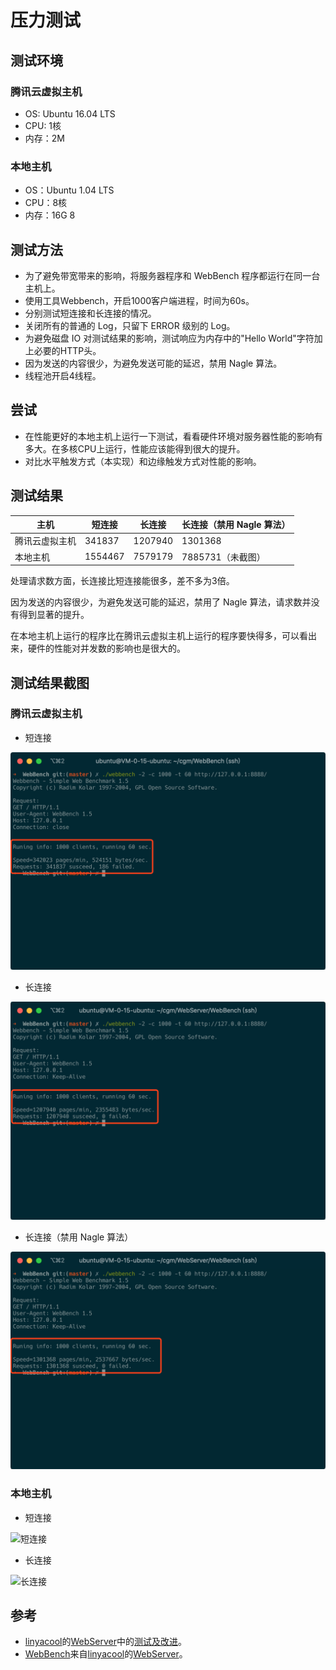 # 压力测试

## 测试环境

### 腾讯云虚拟主机

- OS: Ubuntu 16.04 LTS
- CPU: 1核
- 内存：2M

### 本地主机

- OS：Ubuntu 1.04 LTS
- CPU：8核
- 内存：16G
8
## 测试方法

- 为了避免带宽带来的影响，将服务器程序和 WebBench 程序都运行在同一台主机上。
- 使用工具Webbench，开启1000客户端进程，时间为60s。
- 分别测试短连接和长连接的情况。
- 关闭所有的普通的 Log，只留下 ERROR 级别的 Log。
- 为避免磁盘 IO 对测试结果的影响，测试响应为内存中的"Hello World"字符加上必要的HTTP头。
- 因为发送的内容很少，为避免发送可能的延迟，禁用 Nagle 算法。
- 线程池开启4线程。

## 尝试

- 在性能更好的本地主机上运行一下测试，看看硬件环境对服务器性能的影响有多大。在多核CPU上运行，性能应该能得到很大的提升。
- 对比水平触发方式（本实现）和边缘触发方式对性能的影响。

## 测试结果

| 主机           | 短连接  | 长连接  | 长连接（禁用 Nagle 算法） |
| -------------- | ------- | ------- | ------------------------- |
| 腾讯云虚拟主机 | 341837  | 1207940 | 1301368                   |
| 本地主机       | 1554467 | 7579179 | 7885731（未截图）         |

处理请求数方面，长连接比短连接能很多，差不多为3倍。

因为发送的内容很少，为避免发送可能的延迟，禁用了 Nagle 算法，请求数并没有得到显著的提升。

在本地主机上运行的程序比在腾讯云虚拟主机上运行的程序要快得多，可以看出来，硬件的性能对并发数的影响也是很大的。

## 测试结果截图

### 腾讯云虚拟主机

- 短连接

![短连接](pressure_test1_short.png)

- 长连接

![长连接](pressure_test1_keep_alive.png)

- 长连接（禁用 Nagle 算法）

![长连接（禁用 Nagle 算法）](pressure_test1_keep_alive_noNagle.png)

### 本地主机

- 短连接

![短连接](/Users/chenbright/Desktop/c:c++_workspace/tinyWS/doc/pressure_test2_short.png)

- 长连接

![长连接](/Users/chenbright/Desktop/c:c++_workspace/tinyWS/doc/pressure_test2_keep_alive.png)

## 参考

- [linyacool](https://github.com/linyacool)的[WebServer](https://github.com/linyacool/WebServer)中的[测试及改进]([https://github.com/linyacool/WebServer/blob/HEAD/%E6%B5%8B%E8%AF%95%E5%8F%8A%E6%94%B9%E8%BF%9B.md](https://github.com/linyacool/WebServer/blob/HEAD/测试及改进.md))。
- [WebBench](https://github.com/linyacool/WebBench)来自[linyacool](https://github.com/linyacool)的[WebServer](https://github.com/linyacool/WebServer)。